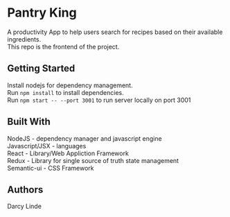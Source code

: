 # Pantry King

A productivity App to help users search for recipes based on their available ingredients.<br>
This repo is the frontend of the project.

## Getting Started

Install nodejs for dependency management.<br>
Run `npm install` to install dependencies.<br>
Run `npm start -- --port 3001` to run server locally on port 3001

## Built With

NodeJS - dependency manager and javascript engine<br>
Javascript/JSX - languages<br>
React - Library/Web Appliction Framework<br>
Redux - Library for single source of truth state management<br>
Semantic-ui - CSS Framework

## Authors

Darcy Linde
